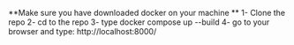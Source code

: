 **Make sure you have downloaded docker on your machine
**
1- Clone the repo
2- cd to the repo
3- type docker compose up --build
4- go to your browser and type: http://localhost:8000/
